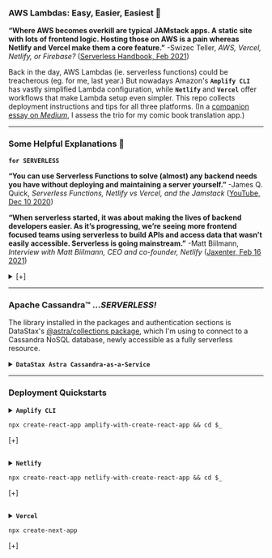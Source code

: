 ### AWS Lambdas: Easy, Easier, Easiest 🍳 ###

<strong>“Where AWS becomes overkill are typical JAMstack apps. A static site with lots of frontend logic. Hosting those on AWS is a pain whereas Netlify and Vercel make them a core feature.”</strong> -Swizec Teller, *AWS, Vercel, Netlify, or Firebase?* ([Serverless Handbook, Feb 2021](https://serverlesshandbook.dev/serverless-flavors/))

Back in the day, AWS Lambdas (ie. serverless functions) could be treacherous (eg. for me, last year.) But nowadays Amazon's <code><strong>Amplify CLI</strong></code> has vastly simplified Lambda configuration, while <code><strong>Netlify</strong></code> and <code><strong>Vercel</strong></code> offer workflows that make Lambda setup even simpler. This repo collects deployment instructions and tips for all three platforms. (In a [companion essay on _Medium_](), I assess the trio for my comic book translation app.)

---

### Some Helpful Explanations 💬 ###

<code><strong>for SERVERLESS</strong></code>

<strong>“You can use Serverless Functions to solve (almost) any backend needs you have without deploying and maintaining a server yourself.”</strong>
-James Q. Quick, <em>Serverless Functions, Netlify vs Vercel, and the Jamstack</em> (<a href="https://morioh.com/p/dc014b3356d2">YouTube, Dec 10 2020</a>)


<p></p>


<strong>“When serverless started, it was about making the lives of backend developers easier. As it’s progressing, we’re seeing more frontend focused teams using serverless to build APIs and access data that wasn’t easily accessible. Serverless is going mainstream.”</strong>
-Matt Biilmann, <em>Interview with Matt Biilmann, CEO and co-founder, Netlify</em> (<a href="https://jaxenter.com/biilmann-jamstack-interview-173821.html">Jaxenter, Feb 16 2021</a>)

<p></p>

<details closed>
<summary> [+] </summary>

<p></p>

<code><strong>for JAMSTACK</strong></code>


<p></p>


<strong>“For static content, everything is prebuilt and cached. For dynamic content, companies build microservices that are loaded on demand and that can scale easily.”</strong>
-Romain Dillet, <em>Cloudflare is testing a Netlify competitor to host Jamstack sites</em> (<a href="https://techcrunch.com/2020/12/07/cloudflare-is-testing-a-netlify-competitor-to-host-jamstack-sites/)">TechCrunch, Dec 7 2020</a>)


<p></p>


<strong>“You effectively remove the performance tradeoff of serverless because static elements of the website are pre-rendered, and then a serverless backend is delivered either via APIs or right from the network edge in response to request/response logic.”</strong>
-Matt Biilmann, <em>Interview with Matt Biilmann, CEO and co-founder, Netlify</em> (<a href="https://jaxenter.com/biilmann-jamstack-interview-173821.html">Jaxenter, Feb 16 2021</a>)


<p></p>


<code><strong>for VERCEL</strong></code>


<p></p>


<strong>“Unlike Netlify, Vercel simplifies its serverless function signature by only accepting requests and responses as parameters, which is achieved by wrapping the original AWS Lambda environment and simplifying it only for serving content purposes. Brilliant idea!”</strong>
-Emrah Samdan, <em>Why do companies invent their own serverless functions?</em> (<a href="https://blog.thundra.io/why-do-companies-invent-their-own-serverless-functions">Thundra Blog, Jul 2020</a>)


<p></p>

</details>


<p></p>


---

### Apache Cassandra™ ...*SERVERLESS!* ###

The library installed in the packages and authentication sections is DataStax's <a href="https://www.npmjs.com/package/@astrajs/collections">@astra/collections package</a>, which I'm using to connect to a Cassandra NoSQL database, newly accessible as a fully serverless resource.

<p></p>

<details closed>



<summary><code><strong>DataStax Astra Cassandra-as-a-Service</strong></code></summary>


<p></p>



<a href="astra">Set-up instructions for Astra</a>



<p></p>



</details>


<p></p>


---


### Deployment Quickstarts ###

<details closed>
<summary><code><strong>Amplify CLI</strong></code>
<p></p>


<pre><code>npx create-react-app amplify-with-create-react-app && cd $_</code></pre>
[+]

<p></p>

</summary>

<p></p>


<a href="amplify-with-create-react-app">Set-up instructions for Amplify</a>


<p></p>

</details>


<p></p>


<details>
<summary><code><strong>Netlify</strong></code>  
<p></p>

<pre><code>npx create-react-app netlify-with-create-react-app && cd $_</code></pre>

[+]

<p></p>

</summary>

<p></p>

<a href="netlify-with-create-react-app">Set-up instructions for Netlify</a>


<p></p>


</details>

<p>

<details>
<summary><code><strong>Vercel</strong></code>
<p></p>


<pre><code>npx create-next-app</code></pre>

[+]

<p></p>

</summary>

<a href="vercel-with-next-js">Set-up instructions for Vercel</a>

<p></p>

</details>
